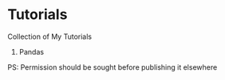 # Tutorials

Collection of My Tutorials

1. Pandas














PS: Permission should be sought before publishing it elsewhere













